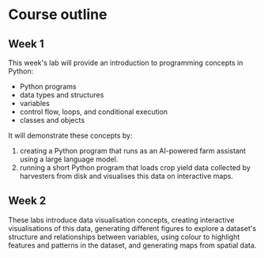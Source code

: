 # Course outline

## Week 1

This week's lab will provide an introduction to programming concepts in Python:

* Python programs
* data types and structures
* variables
* control flow, loops, and conditional execution
* classes and objects

It will demonstrate these concepts by:

1) creating a Python program that runs as an AI-powered farm assistant using a large language model.
2) running a short Python program that loads crop yield data collected by harvesters from disk and visualises this data on interactive maps.

## Week 2

These labs introduce data visualisation concepts, creating interactive visualisations of this data, generating different figures to explore a dataset's structure and relationships between variables, using colour to highlight features and patterns in the dataset, and generating maps from spatial data.
